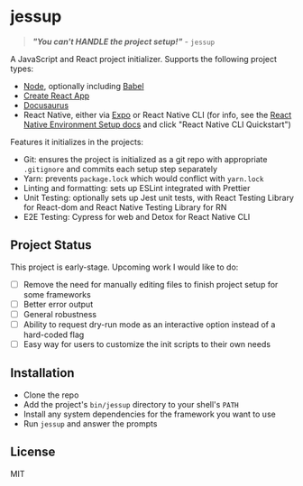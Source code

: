 # jessup

> ***"You can't HANDLE the project setup!"*** - `jessup`

A JavaScript and React project initializer. Supports the following project types:

- [Node](https://nodejs.org/en/), optionally including [Babel](https://babeljs.io/)
- [Create React App](https://create-react-app.dev/)
- [Docusaurus](https://docusaurus.io/)
- React Native, either via [Expo](https://expo.dev/) or React Native CLI (for info, see the [React Native Environment Setup docs](https://reactnative.dev/docs/environment-setup) and click "React Native CLI Quickstart")

Features it initializes in the projects:

- Git: ensures the project is initialized as a git repo with appropriate `.gitignore` and commits each setup step separately
- Yarn: prevents `package.lock` which would conflict with `yarn.lock`
- Linting and formatting: sets up ESLint integrated with Prettier
- Unit Testing: optionally sets up Jest unit tests, with React Testing Library for React-dom and React Native Testing Library for RN
- E2E Testing: Cypress for web and Detox for React Native CLI

## Project Status

This project is early-stage. Upcoming work I would like to do:

- [ ] Remove the need for manually editing files to finish project setup for some frameworks
- [ ] Better error output
- [ ] General robustness
- [ ] Ability to request dry-run mode as an interactive option instead of a hard-coded flag
- [ ] Easy way for users to customize the init scripts to their own needs

## Installation

- Clone the repo
- Add the project's `bin/jessup` directory to your shell's `PATH`
- Install any system dependencies for the framework you want to use
- Run `jessup` and answer the prompts

## License

MIT
